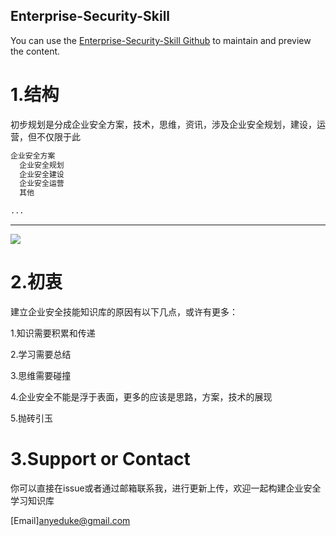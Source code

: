 ## Enterprise-Security-Skill

You can use the [Enterprise-Security-Skill Github](https://github.com/AnyeDuke/Enterprise-Security-Skill/edit/master/README.md) to maintain and preview the content.


# 1.结构

初步规划是分成企业安全方案，技术，思维，资讯，涉及企业安全规划，建设，运营，但不仅限于此

```markdown
企业安全方案
  企业安全规划
  企业安全建设
  企业安全运营
  其他

...

```

---

![](C:\Users\TsengDuke\Desktop\企业安全技能树.png)



# 2.初衷

建立企业安全技能知识库的原因有以下几点，或许有更多：

1.知识需要积累和传递

2.学习需要总结

3.思维需要碰撞

4.企业安全不能是浮于表面，更多的应该是思路，方案，技术的展现

5.抛砖引玉


# 3.Support or Contact

你可以直接在issue或者通过邮箱联系我，进行更新上传，欢迎一起构建企业安全学习知识库

[Email]anyeduke@gmail.com
